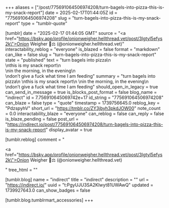 +++
aliases = ["/post/775691064506974208/turn-bagels-into-pizza-this-is-my-snack-report"]
date = 2025-02-17T01:44:05Z
id = "775691064506974208"
slug = "turn-bagels-into-pizza-this-is-my-snack-report"
type = "tumblr-quote"

[tumblr]
date = "2025-02-17 01:44:05 GMT"
source = "<a href=\"https://bsky.app/profile/onionweigher.hellthread.vet/post/3lgtyl5efys2k\">Onion Weigher 🧅⚖️ (@onionweigher.hellthread.vet)</a>"
interactability_reblog = "everyone"
is_blazed = false
format = "markdown"
can_like = false
slug = "turn-bagels-into-pizza-this-is-my-snack-report"
state = "published"
text = "turn bagels into pizza\n<br/>\nthis is my snack report\n<br/>\nin the morning, in the evening\n<br/>\ndon&rsquo;t give a fuck what time I am feeding"
summary = "turn bagels into pizza\n \nthis is my snack report\n \nin the morning, in the evening\n \ndon’t give a fuck what time I am feeding"
should_open_in_legacy = true
can_send_in_message = true
is_blocks_post_format = false
blog_name = "indirect"
id = 7.756910645069742e+17
id_string = "775691064506974208"
can_blaze = false
type = "quote"
timestamp = 1739756645.0
reblog_key = "PdzspyhV"
short_url = "https://tmblr.co/ZY3jbyh3pkdJOW00"
note_count = 0.0
interactability_blaze = "everyone"
can_reblog = false
can_reply = false
is_blaze_pending = false
post_url = "https://indirect.io/post/775691064506974208/turn-bagels-into-pizza-this-is-my-snack-report"
display_avatar = true

[tumblr.reblog]
comment = "<p><a href=\"https://bsky.app/profile/onionweigher.hellthread.vet/post/3lgtyl5efys2k\">Onion Weigher 🧅⚖️ (@onionweigher.hellthread.vet)</a></p>"
tree_html = ""

[tumblr.blog]
name = "indirect"
title = "indirect"
description = ""
url = "https://indirect.io/"
uuid = "t:PgyUJU3SA2Klwyt81UWAwQ"
updated = 1739927643.0
can_show_badges = false

[tumblr.blog.tumblrmart_accessories]
+++
